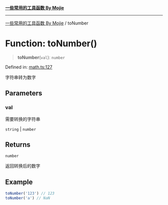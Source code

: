 [**一些常用的工具函数 By Mojie**](../README.md)

***

[一些常用的工具函数 By Mojie](../globals.md) / toNumber

# Function: toNumber()

> **toNumber**(`val`): `number`

Defined in: [math.ts:127](https://github.com/mojiefong/utils/blob/8d43a08c9cee3486bdce98ae9522c4a66e3c2c71/src/math.ts#L127)

字符串转为数字

## Parameters

### val

需要转换的字符串

`string` | `number`

## Returns

`number`

返回转换后的数字

## Example

``` typescript
toNumber('123') // 123
toNumber('a') // NaN
```

